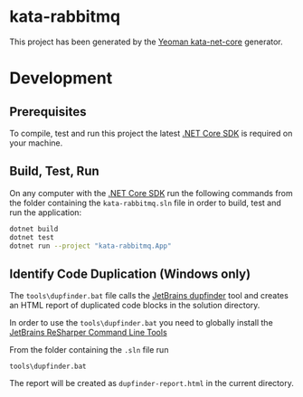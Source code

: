 # kata-rabbitmq

This project has been generated by the [Yeoman kata-net-core](https://github.com/wonderbird/generator-kata-net-core) generator.

# Development

## Prerequisites

To compile, test and run this project the latest [.NET Core SDK](https://dotnet.microsoft.com/download) is required on your machine.

## Build, Test, Run

On any computer with the [.NET Core SDK](https://dotnet.microsoft.com/download) run the following commands from the folder containing the `kata-rabbitmq.sln` file in order to build, test and run the application:

```sh
dotnet build
dotnet test
dotnet run --project "kata-rabbitmq.App"
```

## Identify Code Duplication (Windows only)

The `tools\dupfinder.bat` file calls the [JetBrains dupfinder](https://www.jetbrains.com/help/resharper/dupFinder.html) tool and creates an HTML report of duplicated code blocks in the solution directory.

In order to use the `tools\dupfinder.bat` you need to globally install the [JetBrains ReSharper Command Line Tools](https://www.jetbrains.com/help/resharper/ReSharper_Command_Line_Tools.html)

From the folder containing the `.sln` file run

```
tools\dupfinder.bat
```

The report will be created as `dupfinder-report.html` in the current directory.
